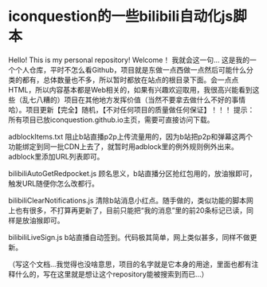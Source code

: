 # iconquestion的一些bilibili自动化js脚本
Hello! This is my personal repository! Welcome！
我就会这一句...
这是我的一个个人仓库，平时不怎么看Github，项目就是东做一点西做一点然后可能什么分类的都有，总体数量也不多，所以暂时都放在站点的根目录下面。会一点点HTML，所以内容基本都是Web相关的，如果有兴趣欢迎取用，我很高兴能看到这些（乱七八糟的）项目在其他地方发挥价值（当然不要拿去做什么不好的事情哈）。项目更新【完全】随机，【不对任何项目的质量做任何保证】！！！
提示：所有项目已放iconquestion.github.io主页，需要可直接访问下载。

adblockItems.txt
阻止b站直播p2p上传流量用的，因为b站把p2p和弹幕这两个功能绑定到同一批CDN上去了，就暂时用adblock里的例外规则例外出来。adblock里添加URL列表即可。

bilibiliAutoGetRedpocket.js
顾名思义，b站直播分区抢红包用的，放油猴即可，触发URL随便你怎么改都行。

bilibiliClearNotifications.js
清除b站消息小红点。随手做的，类似功能的脚本网上也有很多，不打算再更新了，目前只能把“我的消息”里的前20条标记已读，同样是放油猴即可。

bilibiliLiveSign.js
b站直播自动签到。代码极其简单，网上类似甚多，同样不做更新。


（写这个文档...我觉得也没啥意思，项目的名字就是它本身的用途，里面也都有注释什么的，写在这里就是想让这个repository能被搜索到而已...）
